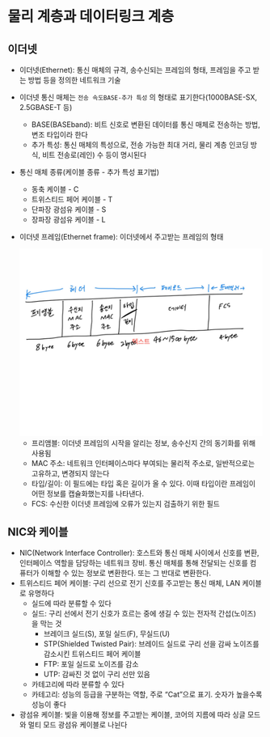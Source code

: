 # 물리 계층과 데이터링크 계층

## 이더넷

- 이더넷(Ethernet): 통신 매체의 규격, 송수신되는 프레임의 형태, 프레임을 주고 받는 방법 등을 정의한 네트워크 기술
- 이더넷 통신 매체는 `전송 속도BASE-추가 특성` 의 형태로 표기한다(1000BASE-SX, 2.5GBASE-T 등)
    - BASE(BASEband): 비트 신호로 변환된 데이터를 통신 매체로 전송하는 방법, 변조 타입이라 한다
    - 추가 특성: 통신 매체의 특성으로, 전송 가능한 최대 거리, 물리 계층 인코딩 방식, 비트 전송로(레인) 수 등이 명시된다
- 통신 매체 종류(케이블 종류 - 추가 특성 표기법)
    - 동축 케이블 - C
    - 트위스티드 페어 케이블 - T
    - 단파장 광섬유 케이블 - S
    - 장파장 광섬유 케이블 - L
- 이더넷 프레임(Ethernet frame): 이더넷에서 주고받는 프레임의 형태
    
    <img src="/assets/ethernet-frame.JPG" alt="이더넷 프레임" width="500px" heigt="320px"/>
    
    - 프리앰블: 이더넷 프레임의 시작을 알리는 정보, 송수신지 간의 동기화를 위해 사용됨
    - MAC 주소: 네트워크 인터페이스마다 부여되는 물리적 주소로, 일반적으로는 고유하고, 변경되지 않는다
    - 타입/길이: 이 필드에는 타입 혹은 길이가 올 수 있다. 이때 타입이란 프레임이 어떤 정보를 캡슐화했는지를 나타낸다.
    - FCS: 수신한 이더넷 프레임에 오류가 있는지 검출하기 위한 필드

## NIC와 케이블

- NIC(Network Interface Controller): 호스트와 통신 매체 사이에서 신호를 변환, 인터페이스 역할을 담당하는 네트워크 장비. 통신 매체를 통해 전달되는 신호를 컴퓨터가 이해할 수 있는 정보로 변환한다. 또는 그 반대로 변환한다.
- 트위스티드 페어 케이블: 구리 선으로 전기 신호를 주고받는 통신 매체, LAN 케이블로 유명하다
    - 실드에 따라 분류할 수 있다
    - 실드: 구리 선에서 전기 신호가 흐르는 중에 생길 수 있는 전자적 간섭(노이즈)을 막는 것
        - 브레이크 실드(S), 포일 실드(F), 무실드(U)
        - STP(Shielded Twisted Pair): 브레이드 실드로 구리 선을 감싸 노이즈를 감소시킨 트위스티드 페어 케이블
        - FTP: 포일 실드로 노이즈를 감소
        - UTP: 감싸진 것 없이 구리 선만 있음
    - 카테고리에 따라 분류할 수 있다
    - 카테고리: 성능의 등급을 구분하는 역할, 주로 “Cat”으로 표기. 숫자가 높을수록 성능이 좋다
- 광섬유 케이블: 빛을 이용해 정보를 주고받는 케이블, 코어의 지름에 따라 싱글 모드와 멀티 모드 광섬유 케이블로 나뉜다